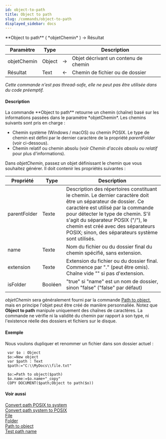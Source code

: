 ```yaml
---
id: object-to-path
title: Object to path
slug: /commands/object-to-path
displayed_sidebar: docs
---
```


<!--REF #_command_.Object to path.Syntax-->**Object to path** ( *objetChemin* ) -> Résultat<!-- END REF-->
<!--REF #_command_.Object to path.Params-->
| Paramètre | Type |  | Description |
| --- | --- | --- | --- |
| objetChemin | Object | &#8594;  | Objet décrivant un contenu de chemin |
| Résultat | Text | &#8592; | Chemin de fichier ou de dossier |

<!-- END REF-->

*Cette commande n'est pas thread-safe, elle ne peut pas être utilisée dans du code préemptif.*


#### Description 

<!--REF #_command_.Object to path.Summary-->La commande **Object to path** retourne un chemin (chaîne) basé sur les informations passées dans le paramètre *objetChemin*.<!-- END REF--> Les chemins suivants sont pris en charge :

* Chemin système (Windows / macOS) ou chemin POSIX. Le type de chemin est défini par le dernier caractère de la propriété *parentFolder* (voir ci-dessous).
* Chemin relatif ou chemin absolu (voir *Chemin d'accès absolu ou relatif* pour plus d'informations).

Dans *objetChemin*, passez un objet définissant le chemin que vous souhaitez générer. Il doit contenir les propriétés suivantes :

| **Propriété** | **Type** | **Description**                                                                                                                                                                                                                                                                                                           |
| ------------- | -------- | ------------------------------------------------------------------------------------------------------------------------------------------------------------------------------------------------------------------------------------------------------------------------------------------------------------------------- |
| parentFolder  | Texte    | Description des répertoires constituant le chemin. Le dernier caractère doit être un séparateur de dossier. Ce caractère est utilisé par la commande pour détecter le type de chemin. S'il s'agit du séparateur POSIX ("/"), le chemin est créé avec des séparateurs POSIX; sinon, des séparateurs système sont utilisés. |
| name          | Texte    | Nom du fichier ou du dossier final du chemin spécifié, sans extension.                                                                                                                                                                                                                                                    |
| extension     | Texte    | Extension du fichier ou du dossier final. Commence par "." (peut être omis). Chaîne vide "" si pas d'extension.                                                                                                                                                                                                           |
| isFolder      | Booléen  | "true" si "name" est un nom de dossier, sinon "false" ("false" par défaut)                                                                                                                                                                                                                                                |

*objetChemin* sera généralement fourni par la commande [Path to object](path-to-object.md), mais en principe l'objet peut être créé de manière personnaliée. Notez que **Object to path** manipule uniquement des chaînes de caractères. La commande ne vérifie ni la validité du chemin par rapport à son type, ni l'existence réelle des dossiers et fichiers sur le disque. 

#### Exemple 

Nous voulons dupliquer et renommer un fichier dans son dossier actuel :

```4d
 var $o : Object
 $o:=New object
 var $path : Text
 $path:="C:\\MyDocs\\file.txt"
 
 $o:=Path to object($path)
 $o.name:=$o.name+"_copy"
 COPY DOCUMENT($path;Object to path($o))
```

#### Voir aussi 

[Convert path POSIX to system](convert-path-posix-to-system.md)  
[Convert path system to POSIX](convert-path-system-to-posix.md)  
[File](file.md)  
[Folder](folder.md)  
[Path to object](path-to-object.md)  
[Test path name](test-path-name.md)  